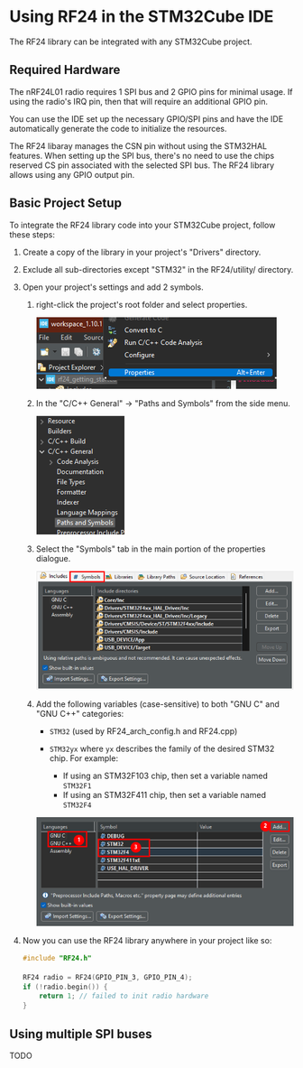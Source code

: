 # Using RF24 in the STM32Cube IDE

The RF24 library can be integrated with any STM32Cube project.

## Required Hardware

The nRF24L01 radio requires 1 SPI bus and 2 GPIO pins for minimal usage. If using the radio's IRQ pin, then that will require an additional GPIO pin.

You can use the IDE set up the necessary GPIO/SPI pins and have the IDE automatically generate the code to initialize the resources.

The RF24 libaray manages the CSN pin without using the STM32HAL features. When setting up the SPI bus, there's no need to use the chips reserved CS pin associated with the selected SPI bus. The RF24 library allows using any GPIO output pin.

## Basic Project Setup

To integrate the RF24 library code into your STM32Cube project, follow these steps:

1. Create a copy of the library in your project's "Drivers" directory.
2. Exclude all sub-directories except "STM32" in the RF24/utility/ directory.
3. Open your project's settings and add 2 symbols.
    1. right-click the project's root folder and select properties.

        ![select project properties](../images/STM32Cube-project-properties.png)
    2. In the "C/C++ General" -> "Paths and Symbols" from the side menu.

        ![select path and symbols](../images/STM32Cube-project-path-symbols.png)
    3. Select the "Symbols" tab in the main portion of the properties dialogue.

        ![select symbols](../images/STM32Cube-project-symbols.png)
    4. Add the following variables (case-sensitive) to both "GNU C" and "GNU C++" categories:
        - `STM32` (used by RF24_arch_config.h and RF24.cpp)
        - `STM32yx` where `yx` describes the family of the desired STM32 chip.
          For example:

            - If using an STM32F103 chip, then set a variable named `STM32F1`
            - If using an STM32F411 chip, then set a variable named `STM32F4`

        ![add symbols](../images/STM32Cube-language-symbols.png)
4. Now you can use the RF24 library anywhere in your project like so:

    ```cpp
    #include "RF24.h"

    RF24 radio = RF24(GPIO_PIN_3, GPIO_PIN_4);
    if (!radio.begin()) {
        return 1; // failed to init radio hardware
    }
    ```

## Using multiple SPI buses

TODO
